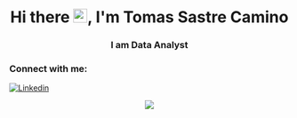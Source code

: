 <h1 align="center">Hi there <img src="https://github.com/thusspokedata/antonio-datahack/blob/main/images/Hi.gif" width="25px">, I'm Tomas Sastre Camino</h1>
<h3 align="center">I am Data Analyst</h3>

<h3 align="left">Connect with me:</h3>


[![Linkedin](https://img.shields.io/badge/LinkedIn-0077B5?style=for-the-badge&logo=linkedin&logoColor=white)](https://www.linkedin.com/in/tomas-sastre-camino-5bb761239)

<p align="center">
  <img src="https://github-readme-stats.vercel.app/api/top-langs/?username=Tomideus&langs_count=8&count_private=true&theme=dracula&line_height=10">
</p>
